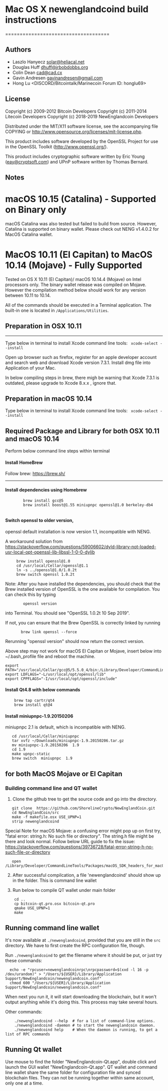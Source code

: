 # Mac OS X newenglandcoind build instructions
====================================

Authors
-------

* Laszlo Hanyecz <solar@heliacal.net>
* Douglas Huff <dhuff@jrbobdobbs.org>
* Colin Dean <cad@cad.cx>
* Gavin Andresen <gavinandresen@gmail.com>
* Hong Lu <DISCORD/Bitcointalk/Marinecoin Forum ID: honglu69>

License
-------

Copyright (c) 2009-2012 Bitcoin Developers
Copyright (c) 2011-2014 Litecoin Developers
Copyright (c) 2018-2019 NewEnglandcoin Developers

Distributed under the MIT/X11 software license, see the accompanying
file COPYING or http://www.opensource.org/licenses/mit-license.php.

This product includes software developed by the OpenSSL Project for use in
the OpenSSL Toolkit (http://www.openssl.org/).

This product includes cryptographic software written by
Eric Young (eay@cryptsoft.com) and UPnP software written by Thomas Bernard.

Notes
-----

# macOS 10.15 (Catalina) - Supported on Binary only

macOS Catalina was also tested but failed to build from source.  However, Catalina is supported on binary wallet. Please 
check out NENG v1.4.0.2 for MacOS Catalina wallet. 

# MacOS 10.11 (El Capitan) to MacOS 10.14 (Mojave) - Fully Supported


Tested on OS X 10.11 (El Capitan)/ macOS 10.14.4 (Mojave) on Intel processors only.  The binary wallet release was compiled on Mojave. However the compilation method below should work for any version between 10.11 to 10.14.

All of the commands should be executed in a Terminal application. The
built-in one is located in `/Applications/Utilities`.

## Preparation in OSX 10.11
-----------

Type below in terminal to install Xcode command line tools:
   ` xcode-select --install`

Open up browser such as firefox,  register for an apple developer
account and search web and download Xcode version 7.3.1.  Install dmg
file into Application of your Mac.

In below compiling steps in brew, there migh be warning that Xcode 7.3.1 is outdated, please upgrade to Xcode 8.x.x , ignore that. 

## Preparation in macOS 10.14

Type below in terminal to install Xcode command line tools:
   ` xcode-select --install`

## Required Package and Library for both OSX 10.11 and macOS 10.14

Perform below command line steps within terminal

#### Install HomeBrew

Follow brew:
https://brew.sh/


----------------------

#### Install dependencies using Homebrew

```
        brew install gcc@5
        brew install boost@1.55 miniupnpc openssl@1.0 berkeley-db4
        
```

####  Switch openssl to older version,

openssl default installation  is now version 1.1, incompatible with NENG.

 A workaround solution from
 https://stackoverflow.com/questions/59006602/dyld-library-not-loaded-usr-local-opt-openssl-lib-libssl-1-0-0-dylib

```    
     brew install openssl@1.0
     cd /usr/local/Cellar/openssl@1.1
     ln -s ../openssl@1.0/1.0.2t
     brew switch openssl 1.0.2t
```


Note: After you have installed the dependencies, you should check that the Brew installed version of OpenSSL is the one available for compilation. You can check this by typing
```
        openssl version
```
into Terminal. You should see  "OpenSSL 1.0.2t  10 Sep 2019".

If not, you can ensure that the Brew OpenSSL is correctly linked by running

```
       brew link openssl --force
```

Rerunning "openssl version" should now return the correct version.

Above step may not work for macOS El Capitan or Mojave, insert below into ~/.bash_profile  file
and reboot the machine.


```
export PATH="/usr/local/Cellar/gcc@5/5.5.0_4/bin:/Library/Developer/CommandLineTools/usr/bin:/usr/local/opt/openssl/bin:$PATH"
export LDFLAGS="-L/usr/local/opt/openssl/lib"
export CPPFLAGS="-I/usr/local/opt/openssl/include"
```


#### Install Qt4.8  with below commands

```
    brew tap cartr/qt4
    brew install qt@4
```


#### Install miniupnpc-1.9.20150206

miniupnpc 2.1 is default, which is incompatible with NENG.

```
   cd /usr/local/Cellar/miniupnpc
   tar xvfz ~/Downloads/miniupnpc-1.9.20150206.tar.gz
   mv miniupnpc-1.9.20150206  1.9
   cd 1.9
   make upnpc-static
   brew switch  miniupnpc  1.9
```

##  for both MacOS Mojave or El Capitan
### Building command line  and QT wallet

1. Clone the github tree to get the source code and go into the
   directory.

```
   git clone  https://github.com/ShorelineCrypto/NewEnglandCoin.git
   cd NewEnglandCoin/src
   make -f makefile.osx USE_UPNP=1
   strip newenglandcoind
```

Special Note for macOS Mojave: a confusing error might pop up on first try, "fatal error: string.h: No such file or directory".
The string.h file might be there and look normal.  Follow below URL guide to fix the issue:
https://stackoverflow.com/questions/39736728/fatal-error-string-h-no-such-file-or-directory

```
   open /Library/Developer/CommandLineTools/Packages/macOS_SDK_headers_for_macOS_10.14.pkg
```

2. After successful compilcation, a file 'newenglandcoind' should show
up in the folder. This is command line wallet

3.  Run below to compile QT wallet under main folder

```
    cd ..
    cp bitcoin-qt.pro.osx bitcoin-qt.pro
    qmake USE_UPNP=1
    make
```




Running command line wallet
-------

It's now available at `./newenglandcoind`, provided that you are still in the `src`
directory. We have to first create the RPC configuration file, though.

Run `./newenglandcoind` to get the filename where it should be put, or just try these
commands:

```
  echo -e "rpcuser=newenglandcoinrpc\nrpcpassword=$(xxd -l 16 -p /dev/urandom)" > "/Users/${USER}/Library/Application Support/NewEnglandcoin/newenglandcoin.conf"
  chmod 600 "/Users/${USER}/Library/Application Support/NewEnglandcoin/newenglandcoin.conf"
```

When next you run it, it will start downloading the blockchain, but it won't
output anything while it's doing this. This process may take several hours.

Other commands:

```
    ./newenglandcoind --help  # for a list of command-line options. 
    ./newenglandcoind -daemon # to start the newenglandcoin daemon.
    ./newenglandcoind help    # When the daemon is running, to get a list of RPC commands
```


Running Qt wallet
-------

Use mouse to find the folder "NewEnglandcoin-Qt.app",  double click
and launch the GUI wallet "NewEnglandcoin-Qt.app".   QT wallet and command line wallet share
the same folder for configuration file and synced blockchain files.  They can not be running
together within same account, only one at a time.
